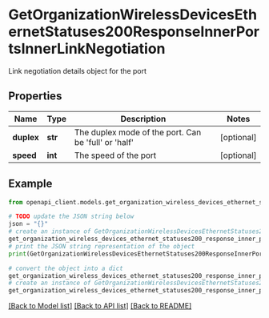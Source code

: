 # GetOrganizationWirelessDevicesEthernetStatuses200ResponseInnerPortsInnerLinkNegotiation

Link negotiation details object for the port

## Properties

Name | Type | Description | Notes
------------ | ------------- | ------------- | -------------
**duplex** | **str** | The duplex mode of the port. Can be &#39;full&#39; or &#39;half&#39; | [optional] 
**speed** | **int** | The speed of the port | [optional] 

## Example

```python
from openapi_client.models.get_organization_wireless_devices_ethernet_statuses200_response_inner_ports_inner_link_negotiation import GetOrganizationWirelessDevicesEthernetStatuses200ResponseInnerPortsInnerLinkNegotiation

# TODO update the JSON string below
json = "{}"
# create an instance of GetOrganizationWirelessDevicesEthernetStatuses200ResponseInnerPortsInnerLinkNegotiation from a JSON string
get_organization_wireless_devices_ethernet_statuses200_response_inner_ports_inner_link_negotiation_instance = GetOrganizationWirelessDevicesEthernetStatuses200ResponseInnerPortsInnerLinkNegotiation.from_json(json)
# print the JSON string representation of the object
print(GetOrganizationWirelessDevicesEthernetStatuses200ResponseInnerPortsInnerLinkNegotiation.to_json())

# convert the object into a dict
get_organization_wireless_devices_ethernet_statuses200_response_inner_ports_inner_link_negotiation_dict = get_organization_wireless_devices_ethernet_statuses200_response_inner_ports_inner_link_negotiation_instance.to_dict()
# create an instance of GetOrganizationWirelessDevicesEthernetStatuses200ResponseInnerPortsInnerLinkNegotiation from a dict
get_organization_wireless_devices_ethernet_statuses200_response_inner_ports_inner_link_negotiation_from_dict = GetOrganizationWirelessDevicesEthernetStatuses200ResponseInnerPortsInnerLinkNegotiation.from_dict(get_organization_wireless_devices_ethernet_statuses200_response_inner_ports_inner_link_negotiation_dict)
```
[[Back to Model list]](../README.md#documentation-for-models) [[Back to API list]](../README.md#documentation-for-api-endpoints) [[Back to README]](../README.md)


